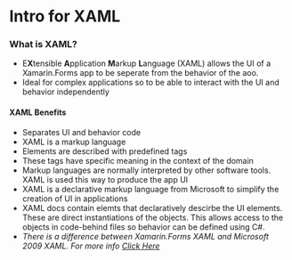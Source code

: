 # Intro for XAML

### What is XAML?
- E**X**tensible **A**pplication **M**arkup **L**anguage (XAML) allows the UI of a Xamarin.Forms app to be seperate from the behavior of the aoo.
- Ideal for complex applications so to be able to interact with the UI and behavior independently

#### XAML Benefits
- Separates UI and behavior code
- XAML is a markup language
- Elements are described with predefined tags
- These tags have specific meaning in the context of the domain
- Markup languages are normally interpreted by other software tools. XAML is used this way to produce the app UI
- XAML is a declarative markup language from Microsoft to simplify the creation of UI in applications
- XAML docs contain elemts that declaratively descirbe the UI elements. These are direct instantiations of the objects. This allows access to the objects in code-behind files so behavior can be defined using C#.
- *There is a difference between Xamarin.Forms XAML and Microsoft 2009 XAML. For more info [Click Here]()*